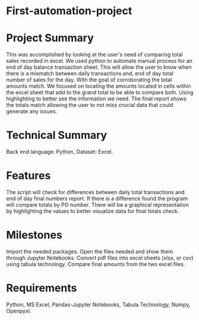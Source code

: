 # First-automation-project

# Project Summary
This was accomplished by looking at the user's need of comparing total sales recorded in
excel. We used python to automate manual process for an end of day balance transaction sheet.
This will allow the user to know when there is a mismatch between daily transactions and,
end of day total number of sales for the day. With the goal of corroborating the total amounts match.
We focused on locating the amounts located in cells within the excel sheet that add to the
grand total to be able to compare both. Using highlighting to better see the information we need.
The final report shows the totals match allowing the user to not miss crucial data that 
could generate any issues.

# Technical Summary
Back end language: Python, 
Dataset:  Excel.

# Features
The script will check for differences between daily total transactions and end of day final numbers report. 
If there is a difference found the program will compare totals by PO number. 
There will be a graphical representation by highlighting the values to better visualize data 
for final totals check.

# Milestones
Import the needed packages.
Open the files needed and show them through Jupyter Notebooks.
Convert pdf files into excel sheets (xlsx, or csv) using tabula technology.
Compare final amounts from the two excel files.

# Requirements
Python, 
MS Excel, 
Pandas-Jupyter Notebooks, 
Tabula Technology, 
Numpy, 
Openpyxl.